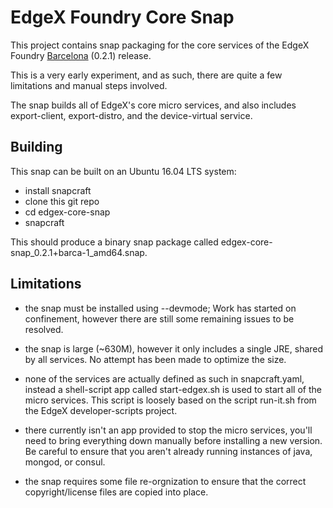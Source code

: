 # EdgeX Foundry Core Snap

This project contains snap packaging for the core services of the EdgeX Foundry
[Barcelona](https://wiki.edgexfoundry.org/display/FA/Barcelona) (0.2.1) release.

This is a very early experiment, and as such, there are quite a few limitations
and manual steps involved.

The snap builds all of EdgeX's core micro services, and also includes export-client,
export-distro, and the device-virtual service.

## Building

This snap can be built on an Ubuntu 16.04 LTS system:

 * install snapcraft
 * clone this git repo
 * cd edgex-core-snap
 * snapcraft

This should produce a binary snap package called edgex-core-snap_0.2.1+barca-1_amd64.snap.

## Limitations

 * the snap must be installed using --devmode; Work has started on confinement, however there are still some
   remaining issues to be resolved.

 * the snap is large (~630M), however it only includes a single JRE, shared by all services. No attempt has
   been made to optimize the size.

 * none of the services are actually defined as such in snapcraft.yaml, instead a shell-script app called
   start-edgex.sh is used to start all of the micro services.  This script is loosely based on the script
   run-it.sh from the EdgeX developer-scripts project.

 * there currently isn't an app provided to stop the micro services, you'll need to bring everything
   down manually before installing a new version.  Be careful to ensure that you aren't already
   running instances of java, mongod, or consul.

 * the snap requires some file re-orgnization to ensure that the correct copyright/license files are
   copied into place.

   



